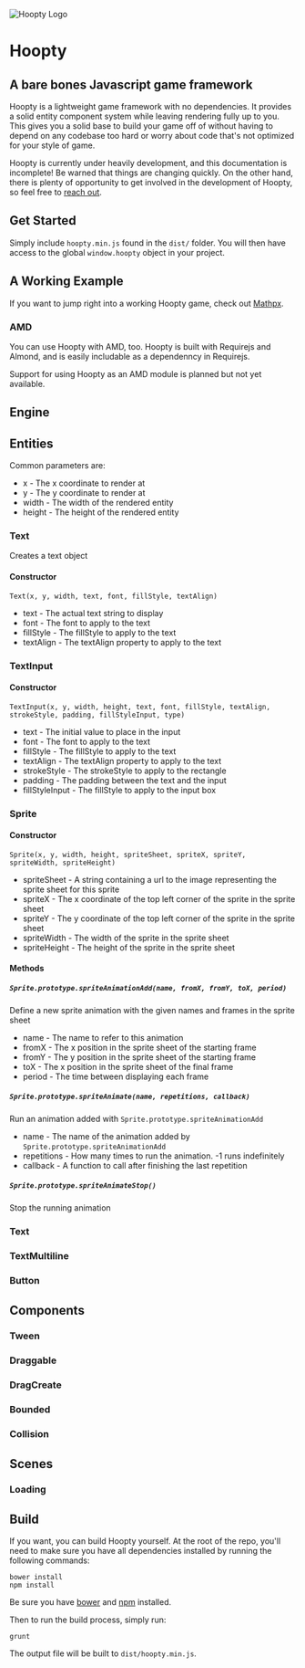 ![Hoopty Logo](http://184.106.225.148/public/hoopty_logo.gif)

# Hoopty 
## A bare bones Javascript game framework

Hoopty is a lightweight game framework with no dependencies.  It provides a solid entity component system while leaving rendering fully up to you.  This gives you a solid base to build your game off of without having to depend on any codebase too hard or worry about code that's not optimized for your style of game.

Hoopty is currently under heavily development, and this documentation is incomplete!  Be warned that things are changing quickly.  On the other hand, there is plenty of opportunity to get involved in the development of Hoopty, so feel free to [reach out](mailto:justinjmccandless@gmail.com).

## Get Started

Simply include `hoopty.min.js` found in the `dist/` folder.  You will then have access to the global `window.hoopty` object in your project.

## A Working Example

If you want to jump right into a working Hoopty game, check out [Mathpx](https://github.com/justinmc/mathpx).

### AMD

You can use Hoopty with AMD, too.  Hoopty is built with Requirejs and Almond, and is easily includable as a dependenncy in Requirejs.

Support for using Hoopty as an AMD module is planned but not yet available.

## Engine

## Entities

Common parameters are:

 - x - The x coordinate to render at
 - y - The y coordinate to render at
 - width - The width of the rendered entity
 - height - The height of the rendered entity

### Text
Creates a text object

#### Constructor

    Text(x, y, width, text, font, fillStyle, textAlign)

 - text - The actual text string to display
 - font - The font to apply to the text
 - fillStyle - The fillStyle to apply to the text
 - textAlign - The textAlign property to apply to the text

### TextInput

#### Constructor
    TextInput(x, y, width, height, text, font, fillStyle, textAlign, strokeStyle, padding, fillStyleInput, type)

 - text - The initial value to place in the input
 - font - The font to apply to the text
 - fillStyle - The fillStyle to apply to the text
 - textAlign - The textAlign property to apply to the text
 - strokeStyle - The strokeStyle to apply to the rectangle
 - padding - The padding between the text and the input
 - fillStyleInput - The fillStyle to apply to the input box

### Sprite

#### Constructor

    Sprite(x, y, width, height, spriteSheet, spriteX, spriteY, spriteWidth, spriteHeight)

 - spriteSheet - A string containing a url to the image representing the sprite sheet for this sprite
 - spriteX - The x coordinate of the top left corner of the sprite in the sprite sheet
 - spriteY - The y coordinate of the top left corner of the sprite in the sprite sheet
 - spriteWidth - The width of the sprite in the sprite sheet
 - spriteHeight - The height of the sprite in the sprite sheet

#### Methods

##### `Sprite.prototype.spriteAnimationAdd(name, fromX, fromY, toX, period)`
Define a new sprite animation with the given names and frames in the sprite sheet

 - name - The name to refer to this animation
 - fromX - The x position in the sprite sheet of the starting frame
 - fromY - The y position in the sprite sheet of the starting frame
 - toX - The x position in the sprite sheet of the final frame
 - period - The time between displaying each frame

##### `Sprite.prototype.spriteAnimate(name, repetitions, callback)`
Run an animation added with `Sprite.prototype.spriteAnimationAdd`

 - name - The name of the animation added by `Sprite.prototype.spriteAnimationAdd`
 - repetitions - How many times to run the animation.  -1 runs indefinitely
 - callback - A function to call after finishing the last repetition

##### `Sprite.prototype.spriteAnimateStop()`
Stop the running animation

### Text

### TextMultiline

### Button

## Components

### Tween

### Draggable

### DragCreate

### Bounded

### Collision

## Scenes

### Loading

## Build

If you want, you can build Hoopty yourself.  At the root of the repo, you'll need to make sure you have all dependencies installed by running the following commands:

    bower install
    npm install

Be sure you have [bower](http://bower.io/) and [npm](http://nodejs.org/) installed.

Then to run the build process, simply run:

    grunt

The output file will be built to `dist/hoopty.min.js`.

